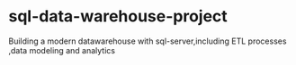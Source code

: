 # sql-data-warehouse-project
Building a modern datawarehouse with sql-server,including ETL processes ,data modeling and analytics
